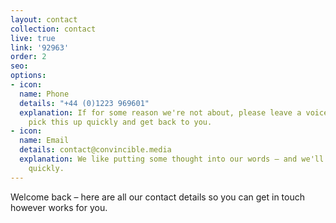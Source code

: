 ```yaml
---
layout: contact
collection: contact
live: true
link: '92963'
order: 2
seo: 
options:
- icon: 
  name: Phone
  details: "+44 (0)1223 969601"
  explanation: If for some reason we're not about, please leave a voicemail. We'll
    pick this up quickly and get back to you.
- icon: 
  name: Email
  details: contact@convincible.media
  explanation: We like putting some thought into our words – and we'll still respond
    quickly.
---
```


Welcome back – here are all our contact details so you can get in touch however works for you.